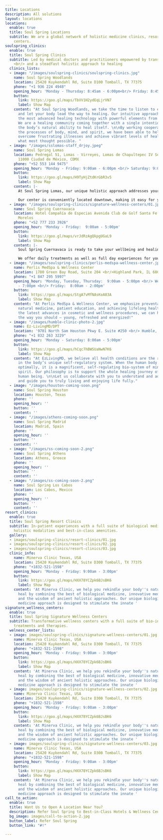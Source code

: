 ```yaml
---
title: Locations
description: All solutions
layout: locations
locations:
  enable: true
  title: Soul Spring Locations
  subtitle: We are a global network of holistic medicine clinics, resorts and wellness
    centers.
soulspring_clinics:
  enable: true
  title: Soul Spring Clinics
  subtitle: Led by medical doctors and practitioners empowered by transformative medtech
    <br/> and a steadfast holistic approach to healing
  clinics_lists:
  - image: "/images/soulspring-clinics/soulspring-clinics.jpg"
    name: Soul Spring Woodlands
    location: 25420 Kuykendahl Rd, Suite D100 Tomball, TX 77375
    phone: "+1 936 224 4948"
    opening_hour: 'Monday - Thursday: 8:45am - 6:00pm<br/> Friday: 8:45am - 3:00pm'
    button:
      link: https://goo.gl/maps/TbVV1H2ydEqLjrVN7
      label: Show Map
    content: "At Soul Spring Woodlands, we take the time to listen to every detail
      and let your body lead the way to healing. Our intuitive approach integrates
      the most advanced healing technology with powerful elements from the earth.
      We are a healing community coming together with a single intention -  to awaken
      the body’s natural ability to heal itself. \n\nBy working cooperatively with
      the processes of body, mind, and spirit, we have been able to help patients
      overcome frustrating illnesses and achieve vibrant levels of health well beyond
      what most thought possible. "
  - image: "/images/sslomas-staff_drjoy.jpeg"
    name: Soul Spring Lomas
    location: Pedregal 51, Lomas - Virreyes, Lomas de Chapultepec IV Secc Miguel Hidalgo,
      11000 Ciudad de México, CDMX
    phone: "+52 553 144 9475"
    opening_hour: 'Monday - Friday: 9:00am - 6:00pm <br/> Saturday: 9:00am - 2:00pm'
    button:
      link: https://goo.gl/maps/H9TyHjZtdKrGbR3v5
      label: Show Map
    content: |-
      At Soul Spring Lomas, our unique holistic approach addresses your individual needs and provides a pathway for your body to experience healing and rejuvenation. Combining innovative technology with advanced modalities, we create detoxification and regenerative therapies to stimulate your body’s natural ability to heal itself.

      Our center is conveniently located downtown, making it easy for you to integrate our revitalizing therapies into your regular routine. Let us create a bio-individualized wellness program for you today.
  - image: "/images/soulspring-clinics/signature-wellness-centers/01.jpg"
    name: Soul Spring Cuernavaca
    location: Hotel Compañía de Especias Avenida Club de Golf Santa Fe 1. Xochitepec
      Morelos
    phone: "+52 777 233 3926"
    opening_hour: 'Monday - Friday:  9:00am - 5:00pm'
    button:
      link: https://goo.gl/maps/vrJdRzAgQkpgUGaL9
      label: Show Map
    content: |-
      Soul Spring Cuernavaca is ready to take your wellbeing and healing journey to the ultimate experience. Located in beautiful Morelos, Mexico, we are pleased to offer you the best weather and facilities for your absolute comfort.

      We offer daily treatments as well as full day experiences for you to take that necessary break to reboot and reconnect with yourself.
  - image: "/images/soulspring-clinics/perlis-medspa-wellness-center.jpg"
    name: Perlis MedSpa & Wellness Center
    location: 1780 Green Bay Road, Suite 204 <br/>Highland Park, IL 60035
    phone: "+1 847 295 5997"
    opening_hour: 'Monday, Tuesday, Thursday:  9:00am - 5:00pm <br/> Wednesday:  11:00am
      - 7:00pm <br/> Friday:  8:00am - 2:00pm'
    button:
      link: https://goo.gl/maps/StgA7vMfNAsKoA83A
      label: Show Map
    content: "At Perlis MedSpa & Wellness Center, we emphasize preventative care,
      natural medicine, patient education, and achieving lifelong health. \n\nBy utilizing
      the latest advances in cosmetic and wellness procedures, we can help you feel
      the way you should – young, refreshed and energized!"
  - image: "/images/humble-clinic-photo-2.jpg"
    name: Ez-LivingMD/DPT
    location: '9701 North Sam Houston Pkwy E. Suite #250 <br/> Humble, TX 77396-4482'
    phone: "+1 832 263 3229"
    opening_hour: 'Monday - Saturday: 8:00am - 5:00pm'
    button:
      link: https://goo.gl/maps/hCqc7hBWSUaNwN7K6
      label: Show Map
    content: "At EzLivingMD, we believe all health conditions are the result of imbalances
      in the body’s unique self-regulatory system. When the human body is functioning
      optimally, it is a magnificent, self-regulating bio-system of mind, body, and
      spirit. Our philosophy is to support the whole healing journey of the individual
      human being. \n\nLet us collaborate with you to understand and address the imbalances
      and guide you to truly living and enjoying life fully."
  - image: "/images/houston-coming-soon.png"
    name: Soul Spring Houston
    location: Houston, Texas
    phone: ''
    opening_hour: ''
    button: ''
    content: ''
  - image: "/images/athens-coming-soon.png"
    name: Soul Spring Madrid
    location: Madrid, Spain
    phone: ''
    opening_hour: ''
    button: ''
    content: ''
  - image: "/images/ss-coming-soon-2.png"
    name: Soul Spring Athens
    location: Athens, Greece
    phone: ''
    opening_hour: ''
    button: ''
    content: ''
  - image: "/images/ss-coming-soon-2.png"
    name: Soul Spring Los Cabos
    location: Los Cabos, Mexico
    phone: ''
    opening_hour: ''
    button: ''
    content: ''
resort_clinics:
  enable: true
  title: Soul Spring Resort Clinics
  subtitle: In-patient experiences with a full suite of biological medicine therapies,
    holistic modalities and best-in-class amenities.
  gallery:
  - images/soulspring-clinics/resort-clinics/01.jpg
  - images/soulspring-clinics/resort-clinics/02.jpg
  - images/soulspring-clinics/resort-clinics/03.jpg
  clinic_info:
    name: Minerva Clinic Texas, USA
    location: 25420 Kuykendahl Rd, Suite D300 Tomball, TX 77375
    phone: "+1832-521-1598"
    opening_hour: 'Monday - Friday: 9:00am - 3:00pm'
    button:
      link: https://goo.gl/maps/HXX78YCZpk6BJsBK6
      label: Show Map
    content: 'At Minerva Clinic, we help you rekindle your body''s natural power to
      heal by combining the best of biological medicine, innovative medical technologies,
      and the wisdom of ancient holistic approaches. Our unique biological and functional
      medicine approach is designed to stimulate the innate '
signature_wellness_centers:
  enable: true
  title: Soul Spring Signature Wellness Centers
  subtitle: Transformative wellness centers with a full suite of bio-individualized
    treatments and therapies.
  welness_center_lists:
  - image: images/soulspring-clinics/signature-wellness-centers/01.jpg
    name: Minerva Clinic Texas, USA
    location: 25420 Kuykendahl Rd, Suite D300 Tomball, TX 77375
    phone: "+1832-521-1598"
    opening_hour: 'Monday - Friday: 9:00am - 3:00pm'
    button:
      link: https://goo.gl/maps/HXX78YCZpk6BJsBK6
      label: Show Map
    content: 'At Minerva Clinic, we help you rekindle your body''s natural power to
      heal by combining the best of biological medicine, innovative medical technologies,
      and the wisdom of ancient holistic approaches. Our unique biological and functional
      medicine approach is designed to stimulate the innate '
  - image: images/soulspring-clinics/signature-wellness-centers/02.jpg
    name: Minerva Clinic Texas, USA
    location: 25420 Kuykendahl Rd, Suite D300 Tomball, TX 77375
    phone: "+1832-521-1598"
    opening_hour: 'Monday - Friday: 9:00am - 3:00pm'
    button:
      link: https://goo.gl/maps/HXX78YCZpk6BJsBK6
      label: Show Map
    content: 'At Minerva Clinic, we help you rekindle your body''s natural power to
      heal by combining the best of biological medicine, innovative medical technologies,
      and the wisdom of ancient holistic approaches. Our unique biological and functional
      medicine approach is designed to stimulate the innate '
  - image: images/soulspring-clinics/signature-wellness-centers/03.jpg
    name: Minerva Clinic Texas, USA
    location: 25420 Kuykendahl Rd, Suite D300 Tomball, TX 77375
    phone: "+1832-521-1598"
    opening_hour: 'Monday - Friday: 9:00am - 3:00pm'
    button:
      link: https://goo.gl/maps/HXX78YCZpk6BJsBK6
      label: Show Map
    content: 'At Minerva Clinic, we help you rekindle your body''s natural power to
      heal by combining the best of biological medicine, innovative medical technologies,
      and the wisdom of ancient holistic approaches. Our unique biological and functional
      medicine approach is designed to stimulate the innate '
call_to_action:
  enable: true
  title: Want Us to Open A Location Near You?
  description: Refer Soul Spring to Best-in-Class Hotels & Wellness Centers
  bg_image: images/call-to-action-2.jpg
  button_label: Refer Soul Spring
  button_link: "#!"

---
```

